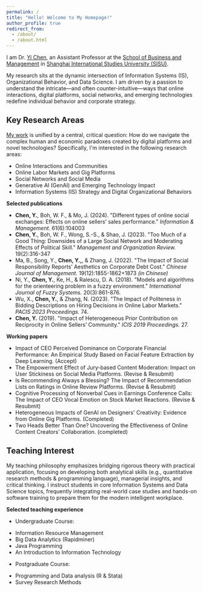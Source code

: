```yaml
---
permalink: /
title: "Hello! Welcome to My Homepage!"
author_profile: true
redirect_from: 
  - /about/
  - /about.html
---
```


I am Dr. [Yi Chen](https://chenyi-edward.github.io/cv/), an Assistant Professor at the [School of Business and Management](http://en.sbm.shisu.edu.cn/ChenYi/list.htm) in [Shanghai International Studies University (SISU)](http://www.shisu.edu.cn).

My research sits at the dynamic intersection of Information Systems (IS), Organizational Behavior, and Data Science. I am driven by a passion to understand the intricate—and often counter-intuitive—ways that online interactions, digital platforms, social networks, and emerging technologies redefine individual behavior and corporate strategy.

Key Research Areas
------
[My work](https://scholar.google.com/citations?user=cBipuy0AAAAJ&hl=en) is unified by a central, critical question: How do we navigate the complex human and economic paradoxes created by digital platforms and novel technologies? Specifically, I'm interested in the following research areas:
- Online Interactions and Communities
- Online Labor Markets and Gig Platforms
- Social Networks and Social Media
- Generative AI (GenAI) and Emerging Technology Impact
- Information Systems (IS) Strategy and Digital Organizational Behaviors

**Selected publications**

* <b>Chen, Y.</b>, Boh, W. F., & Mo, J. (2024). "Different types of online social exchanges: Effects on online sellers’ sales performance." <i>Information & Management.</i> 61(6):104003
* <b>Chen, Y.</b>, Boh, W. F., Wong, S.-S., & Shao, J. (2023). "Too Much of a Good Thing: Downsides of a Large Social Network and Moderating Effects of Political Skill." <i>Management and Organization Review.</i> 19(2):316-347
* Ma, B., Song, Y., <b>Chen, Y.,</b>, & Zhang, J. (2022). "The Impact of Social Responsibility Reports’ Aesthetics on Corporate Debt Cost." <i>Chinese Journal of Management.</i> 19(12):1855-1862+1873 <i>(in Chinese)</i>
* Ni, Y., <b>Chen, Y.</b>, Ke, H., & Ralescu, D. A. (2018). "Models and algorithms for the orienteering problem in a fuzzy environment." <i>International Journal of Fuzzy Systems.</i> 20(3):861-876.
* Wu, X., <b>Chen, Y.</b>, & Zhang, N. (2023). "The Impact of Politeness in Bidding Descriptions on Hiring Decisions in Online Labor Markets." <i>PACIS 2023 Proceedings.</i> 74.
* <b>Chen, Y.</b> (2019). "Impact of Heterogeneous Prior Contribution on Reciprocity in Online Sellers’ Community." <i>ICIS 2019 Proceedings.</i> 27.

**Working papers**

* Impact of CEO Perceived Dominance on Corporate Financial Performance: An Empirical Study Based on Facial Feature Extraction by Deep Learning. (Accept)
* The Empowerment Effect of Jury-based Content Moderation: Impact on User Stickiness on Social Media Platforms. (Revise & Resubmit)
* Is Recommending Always a Blessing? The Impact of Recommendation Lists on Ratings in Online Review Platforms. (Revise & Resubmit)
* Cognitive Processing of Nonverbal Cues in Earnings Conference Calls: The Impact of CEO Vocal Emotion on Stock Market Reactions. (Revise & Resubmit)
* Heterogeneous Impacts of GenAI on Designers' Creativity: Evidence from Online Gig Platforms. (Completed)
* Two Heads Better Than One? Uncovering the Effectiveness of Online Content Creators’ Collaboration. (completed)

Teaching Interest
------
My teaching philosophy emphasizes bridging rigorous theory with practical application, focusing on developing both analytical skills (e.g., quantitative research methods & programming language), managerial insights, and critical thinking. I instruct students in core Information Systems and Data Science topics, frequently integrating real-world case studies and hands-on software training to prepare them for the modern intelligent workplace.

**Selected teaching experience**
* Undergraduate Course:
- Information Resource Management
- Big Data Analytics (Rapidminer)
- Java Programming
- An Introduction to Information Technology
* Postgraduate Course:
- Programming and Data analysis (R & Stata)
- Survey Research Methods
